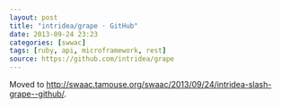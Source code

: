 ```yaml
---
layout: post
title: "intridea/grape · GitHub"
date: 2013-09-24 23:23
categories: [swwac]
tags: [ruby, api, microframework, rest]
source: https://github.com/intridea/grape
---
```

Moved to <http://swaac.tamouse.org/swaac/2013/09/24/intridea-slash-grape--github/>.
